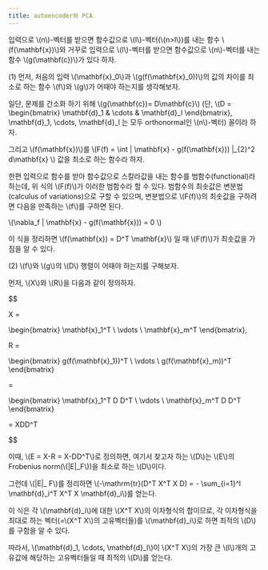 ```yaml
---
title: autoencoder와 PCA
---
```



입력으로 \\(n\\)-벡터를 받으면 함수값으로 \\(l\\)-벡터(\\(n>l\\))를 내는 함수 \\(f(\mathbf{x})\\)와 거꾸로 입력으로 \\(l\\)-벡터를 받으면 함수값으로 \\(n\\)-벡터를 내는 함수 \\(g(\mathbf(c})\\)가 있다 하자. 



(1) 먼저, 처음의 입력 \\(\mathbf{x}_0\\)과 \\(g(f(\mathbf{x}_0))\\)의 값의 차이를 최소로 하는 함수 \\(f\\)와 \\(g\\)가 어때야 하는지를 생각해보자.


일단, 문제를 간소화 하기 위해 \\(g(\mathbf{c})= D\mathbf{c}\\) (단, \\(D = \begin{bmatrix} \mathbf{d}_1 & \cdots & \mathbf{d}_l \end{bmatrix}, \mathbf{d}_1, \cdots, \mathbf{d}_l 는 모두 orthonormal인 \\(n\\)-벡터) 꼴이라 하자.

그리고 \\(f(\mathbf{x})\\)를 \\(F(f) = \int \| \mathbf{x} - g(f(\mathbf{x})) \|_{2}^2 d\mathbf{x} \\) 값을 최소로 하는 함수라 하자. 

한편 입력으로 함수를 받아 함수값으로 스칼라값을 내는 함수를 범함수(functional)라 하는데, 위 식의 \\(F(f)\\)가 이러한 범함수라 할 수 있다. 범함수의 최솟값은 변분법(calculus of variations)으로 구할 수 있으며, 변분법으로 \\(F(f)\\)의 최솟값을 구하려면 다음을 만족하는 \\(f\\)를 구하면 된다.

\\(\nabla_f \| \mathbf{x} - g(f(\mathbf{x})) = 0 \\)

이 식을 정리하면 \\(f(\mathbf{x}) = D^T \mathbf{x}\\) 일 때 \\(F(f)\\)가 최솟값을 가짐을 알 수 있다.



(2) \\(f\\)와 \\(g\\)의 \\(D\\) 행렬이 어때야 하는지를 구해보자.

먼저, \\(X\\)와 \\(R\\)을 다음과 같이 정의하자.

$$

X = 

\begin{bmatrix} \mathbf{x}_1^T \\ 
\vdots \\
\mathbf{x}_m^T \end{bmatrix},


R = 

\begin{bmatrix} g(f(\mathbf{x}_1))^T \\ 
\vdots \\
g(f(\mathbf{x}_m))^T \end{bmatrix}

= 

\begin{bmatrix} \mathbf{x}_1^T D D^T \\ 
\vdots \\
\mathbf{x}_m^T D D^T \end{bmatrix}

= XDD^T

$$

이때, \\(E = X-R = X-DD^T\\)로 정의하면, 여기서 찾고자 하는 \\(D\\)는 \\(E\\)의 Frobenius norm(\\(\|E\|_F\\))을 최소로 하는 \\(D\\)이다. 

그런데 \\(\|E\|_ F\\)를 정리하면 \\(-\mathrm{tr}(D^T X^T X D) = - \sum_{i=1}^l \mathbf{d}_i^T X^T X \mathbf{d}_i\\)를 얻는다. 

이 식은 각 \\(\mathbf{d}_i\\)에 대한 \\(X^T X\\)의 이차형식의 합이므로, 각 이차형식을 최대로 하는 벡터(=\\(X^T X\\)의 고유벡터들)를 \\(\mathbf{d}_i\\)로 하면 최적의 \\(D\\)를 구함을 알 수 있다.

따라서, \\(\mathbf{d}_1, \cdots, \mathbf{d}_l\\)이 \\(X^T X\\)의 가장 큰 \\(l\\)개의 고유값에 해당하는 고유벡터들일 때 최적의 \\(D\\)를 얻는다.